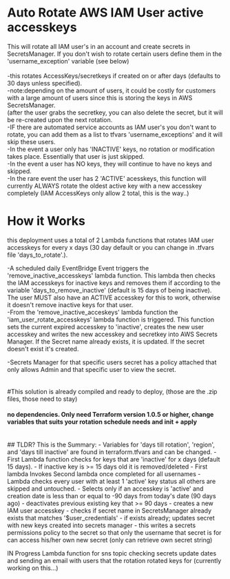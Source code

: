 
# Auto Rotate AWS IAM User active accesskeys <br>
This will rotate all IAM user's in an account and create secrets in SecretsManager. If you don't wish to rotate certain users define them in the 'username_exception' variable (see below)<br>
<br>
-this rotates AccessKeys/secretkeys if created on or after <x> days (defaults to 30 days unless specified).
<br>
-note:depending on the amount of users, it could be costly for customers with a large amount of users since this is storing the keys in AWS SecretsManager.<br>
(after the user grabs the secretkey, you can also delete the secret, but it will be re-created upon the next rotation.<br>
-IF there are automated service accounts as IAM user's you don't want to rotate, you can add them as a list to tfvars 'username_exceptions' and it will skip these users.
<br>
-In the event a user only has 'INACTIVE' keys, no rotation or modification takes place.  Essentially that user is just skipped.
<br>
-In the event a user has NO keys, they will continue to have no keys and skipped.
<br>
-In the rare event the user has 2 'ACTIVE' acesskeys, this function will currently ALWAYS rotate the oldest active key with a new accesskey completely (IAM AccessKeys only allow 2 total, this is the way..)<br>

# How it Works
this deployment uses a total of 2 Lambda functions that rotates IAM user accesskeys for every x days (30 day default or you can change in .tfvars file 'days_to_rotate'.). <br>

-A scheduled daily EventBridge Event triggers the 'remove_inactive_accesskeys' lambda function.  This lambda then checks the IAM accesskeys for inactive keys and removes them if according to the variable 'days_to_remove_inactive' (default is 15 days of being inactive). The user MUST also have an ACTIVE accesskey for this to work, otherwise it doesn't remove inactive keys for that user.<br>
-From the 'remove_inactive_acceskeys' lambda function the 'iam_user_rotate_accesskeys' lambda function is triggered.  This function sets the current expired accesskey to 'inactive', creates the new user accesskey and writes the new accesskey and secretkey into AWS Secrets Manager.  If the Secret name already exists, it is updated.  If the secret doesn't exist it's created.<br>

-Secrets Manager for that specific users secret has a policy attached that only allows Admin and that specific user to view the secret.<br>
<br>
<br>
#This solution is already compiled and ready to deploy, (those are the .zip files, those need to stay)<br>
#### no dependencies. Only need Terraform version 1.0.5 or higher, change variables that suits your rotation schedule needs and init + apply<br>
<br>
## TLDR? This is the Summary:
- Variables for 'days till rotation', 'region', and 'days till inactive' are found in terraform.tfvars and can be changed.
- First Lambda function checks for keys that are 'inactive' for x days (default 15 days). 
- If inactive key is >= 15 days old it is removed/deleted
- First lambda Invokes Second lambda once completed for all usernames
- Lambda checks every user with at least 1 'active' key status all others are skipped and untouched.
- Selects only if an accesskey is 'active' and creation date is less than or equal to -90 days from today's date (90 days ago)
- deactivates previous existing key that >= 90 days  
- creates a new IAM user accesskey
- checks if secret name in SecretsManager already exists that matches '$user_credentials'
- if exists already;  updates secret with new keys created into secrets manager 
- this writes a secrets permissions policy to the secret so that only the username that secret is for can access his/her own new secret (only can retrieve own secret string)


IN Progress Lambda function for sns topic checking secrets update dates and sending an email with users that the rotation rotated keys for
(currently working on this...)
